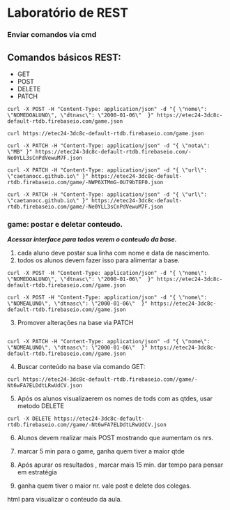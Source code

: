 # Laboratório de REST

### Enviar comandos via cmd

## Comandos básicos REST:

* GET
* POST
* DELETE
* PATCH

```
curl -X POST -H "Content-Type: application/json" -d "{ \"nome\": \"NOMEDOALUNO\", \"dtnasc\": \"2000-01-06\"  }" https://etec24-3dc8c-default-rtdb.firebaseio.com/game.json
```

```
curl https://etec24-3dc8c-default-rtdb.firebaseio.com/game.json
```

```
curl -X PATCH -H "Content-Type: application/json" -d "{ \"nota\": \"MB" }" https://etec24-3dc8c-default-rtdb.firebaseio.com/-Ne0YLL3sCnPdVewuM7F.json
```

```
curl -X PATCH -H "Content-Type: application/json" -d "{ \"url\": \"caetanocc.github.io\" }" https://etec24-3dc8c-default-rtdb.firebaseio.com/game/-NWP6XTMmG-0U79bTEF0.json
```
```
curl -X PATCH -H "Content-Type: application/json" -d "{ \"url\": \"caetanocc.github.io\" }" https://etec24-3dc8c-default-rtdb.firebaseio.com/game/-Ne0YLL3sCnPdVewuM7F.json
```



### game:  postar e deletar conteudo.

***Acessar interface para todos verem o conteudo da base.***

1. cada aluno deve postar sua linha com nome e data de nascimento.
2. todos os alunos devem fazer isso para alimentar a base.

```
curl -X POST -H "Content-Type: application/json" -d "{ \"nome\": \"NOMEDOALUNO\", \"dtnasc\": \"2000-01-06\"  }" https://etec24-3dc8c-default-rtdb.firebaseio.com//game.json
```

```
curl -X POST -H "Content-Type: application/json" -d "{ \"nome\": \"NOMEALUNO\", \"dtnasc\": \"2000-01-06\"  }" https://etec24-3dc8c-default-rtdb.firebaseio.com//game.json
```

3. Promover alterações na base via PATCH
   
```

curl -X PATCH -H "Content-Type: application/json" -d "{ \"nome\": \"NOMEALUNO\", \"dtnasc\": \"2000-01-06\"  }" https://etec24-3dc8c-default-rtdb.firebaseio.com//game.json
```

4. Buscar conteúdo na base via comando GET:

```
curl https://etec24-3dc8c-default-rtdb.firebaseio.com//game/-Nt6wFA7ELDdtLRwUdCV.json
```
   
5. Após os alunos visualizaerem os nomes de tods com as qtdes, usar metodo DELETE 

```
curl -X DELETE https://etec24-3dc8c-default-rtdb.firebaseio.com//game/-Nt6wFA7ELDdtLRwUdCV.json
```

6. Alunos devem realizar mais POST mostrando que aumentam os nrs.
   
7. marcar 5 min para o game, ganha quem tiver a maior qtde 

8. Após apurar os resultados , marcar mais 15 min. dar tempo para pensar em estratégia

9. ganha quem tiver o maior nr. vale post e delete dos colegas.


html para visualizar o conteudo da aula.
